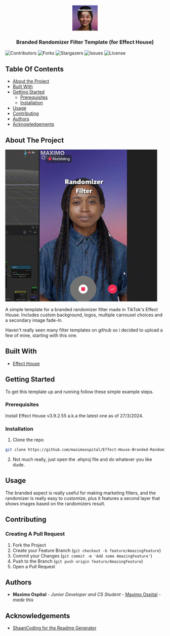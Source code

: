 <br/>
<p align="center">
  <a href="https://github.com/maximoospital/Effect-House-Branded-Randomizer-Filter">
    <img src="images/icon.png" alt="Logo" width="80" height="80">
  </a>

  <h3 align="center">Branded Randomizer Filter Template
(for Effect House)</h3>

</p>

![Contributors](https://img.shields.io/github/contributors/maximoospital/Effect-House-Branded-Randomizer-Filter?color=dark-green) ![Forks](https://img.shields.io/github/forks/maximoospital/Effect-House-Branded-Randomizer-Filter?style=social) ![Stargazers](https://img.shields.io/github/stars/maximoospital/Effect-House-Branded-Randomizer-Filter?style=social) ![Issues](https://img.shields.io/github/issues/maximoospital/Effect-House-Branded-Randomizer-Filter) ![License](https://img.shields.io/github/license/maximoospital/Effect-House-Branded-Randomizer-Filter) 

## Table Of Contents

* [About the Project](#about-the-project)
* [Built With](#built-with)
* [Getting Started](#getting-started)
  * [Prerequisites](#prerequisites)
  * [Installation](#installation)
* [Usage](#usage)
* [Contributing](#contributing)
* [Authors](#authors)
* [Acknowledgements](#acknowledgements)

## About The Project

![Screen Shot](images/demo.gif)

A simple template for a branded randomizer filter made in TikTok's Effect House. Includes custom background, logos, multiple carrousel choices and a secondary image fade-in.

Haven't really seen many filter templates on github so i decided to upload a few of mine, starting with this one.

## Built With



* [Effect House](https://effecthouse.tiktok.com/)

## Getting Started

To get this template up and running follow these simple example steps.

### Prerequisites

Install Effect House v3.9.2.55 a.k.a the latest one as of 27/3/2024.

### Installation

1. Clone the repo
```sh
git clone https://github.com/maximoospital/Effect-House-Branded-Randomizer-Filter.git
```

2. Not much really, just open the .ehproj file and do whatever you like dude.

## Usage

The branded aspect is really useful for making marketing filters, and the randomizer is really easy to customize, plus it features a second layer that shows images based on the randomizers result.

## Contributing



### Creating A Pull Request

1. Fork the Project
2. Create your Feature Branch (`git checkout -b feature/AmazingFeature`)
3. Commit your Changes (`git commit -m 'Add some AmazingFeature'`)
4. Push to the Branch (`git push origin feature/AmazingFeature`)
5. Open a Pull Request

## Authors

* **Maximo Ospital** - *Junior Developer and CS Student* - [Maximo Ospital](https://github.com/maximoospital) - *made this*

## Acknowledgements

* [ShaanCoding for the Readme Generator](https://github.com/ShaanCoding/)